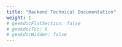 ```yaml
---
title: "Backend Technical Documentation"
weight: 1
# geekdocFlatSection: false
# geekdocToc: 6
# geekdocHidden: false
---
```

